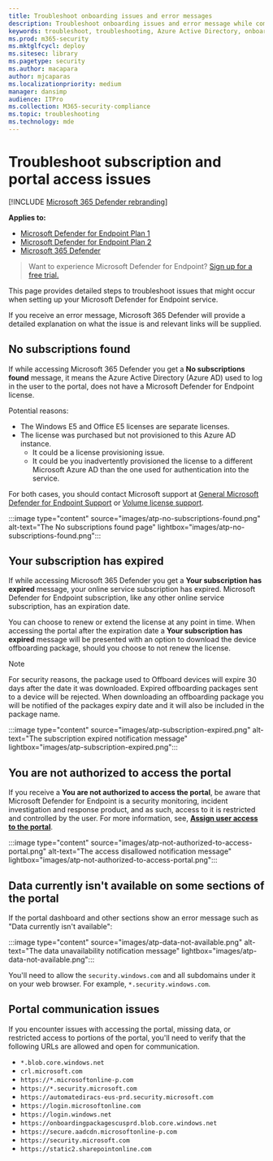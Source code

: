 ```yaml
---
title: Troubleshoot onboarding issues and error messages
description: Troubleshoot onboarding issues and error message while completing setup of Microsoft Defender for Endpoint.
keywords: troubleshoot, troubleshooting, Azure Active Directory, onboarding, error message, error messages, microsoft defender for endpoint
ms.prod: m365-security
ms.mktglfcycl: deploy
ms.sitesec: library
ms.pagetype: security
ms.author: macapara
author: mjcaparas
ms.localizationpriority: medium
manager: dansimp
audience: ITPro
ms.collection: M365-security-compliance
ms.topic: troubleshooting
ms.technology: mde
---
```


# Troubleshoot subscription and portal access issues

[!INCLUDE [Microsoft 365 Defender rebranding](../../includes/microsoft-defender.md)]

**Applies to:**

- [Microsoft Defender for Endpoint Plan 1](https://go.microsoft.com/fwlink/p/?linkid=2154037)
- [Microsoft Defender for Endpoint Plan 2](https://go.microsoft.com/fwlink/p/?linkid=2154037)
- [Microsoft 365 Defender](https://go.microsoft.com/fwlink/?linkid=2118804)

> Want to experience Microsoft Defender for Endpoint? [Sign up for a free trial.](https://signup.microsoft.com/create-account/signup?products=7f379fee-c4f9-4278-b0a1-e4c8c2fcdf7e&ru=https://aka.ms/MDEp2OpenTrial?ocid=docs-wdatp-troublshootonboarding-abovefoldlink)

This page provides detailed steps to troubleshoot issues that might occur when setting up your Microsoft Defender for Endpoint service.

If you receive an error message, Microsoft 365 Defender will provide a detailed explanation on what the issue is and relevant links will be supplied.

## No subscriptions found

If while accessing Microsoft 365 Defender you get a **No subscriptions found** message, it means the Azure Active Directory (Azure AD) used to log in the user to the portal, does not have a Microsoft Defender for Endpoint license.

Potential reasons:

- The Windows E5 and Office E5 licenses are separate licenses.
- The license was purchased but not provisioned to this Azure AD instance.
  - It could be a license provisioning issue.
  - It could be you inadvertently provisioned the license to a different Microsoft Azure AD than the one used for authentication into the service.

For both cases, you should contact Microsoft support at [General Microsoft Defender for Endpoint Support](https://support.microsoft.com/getsupport?wf=0&tenant=ClassicCommercial&oaspworkflow=start_1.0.0.0&locale=en-us&supportregion=en-us&pesid=16055&ccsid=636419533611396913) or
[Volume license support](https://www.microsoft.com/licensing/servicecenter/Help/Contact.aspx).

:::image type="content" source="images/atp-no-subscriptions-found.png" alt-text="The No subscriptions found page" lightbox="images/atp-no-subscriptions-found.png":::

## Your subscription has expired

If while accessing Microsoft 365 Defender you get a **Your subscription has expired** message, your online service subscription has expired. Microsoft Defender for Endpoint subscription, like any other online service subscription, has an expiration date.

You can choose to renew or extend the license at any point in time. When accessing the portal after the expiration date a **Your subscription has expired** message will be presented with an option to download the device offboarding package, should you choose to not renew the license.

> [!NOTE]
> For security reasons, the package used to Offboard devices will expire 30 days after the date it was downloaded. Expired offboarding packages sent to a device will be rejected. When downloading an offboarding package you will be notified of the packages expiry date and it will also be included in the package name.

:::image type="content" source="images/atp-subscription-expired.png" alt-text="The subscription expired notification message" lightbox="images/atp-subscription-expired.png":::

## You are not authorized to access the portal

If you receive a **You are not authorized to access the portal**, be aware that Microsoft Defender for Endpoint is a security monitoring, incident investigation and response product, and as such, access to it is restricted and controlled by the user.
For more information, see, [**Assign user access to the portal**](/windows/threat-protection/windows-defender-atp/assign-portal-access-windows-defender-advanced-threat-protection).

:::image type="content" source="images/atp-not-authorized-to-access-portal.png" alt-text="The access disallowed notification message" lightbox="images/atp-not-authorized-to-access-portal.png":::

## Data currently isn't available on some sections of the portal

If the portal dashboard and other sections show an error message such as "Data currently isn't available":

:::image type="content" source="images/atp-data-not-available.png" alt-text="The data unavailability notification message" lightbox="images/atp-data-not-available.png":::

You'll need to allow the `security.windows.com` and all subdomains under it on your web browser. For example, `*.security.windows.com`.

## Portal communication issues

If you encounter issues with accessing the portal, missing data, or restricted access to portions of the portal, you'll need to verify that the following URLs are allowed and open for communication.

- `*.blob.core.windows.net`
- `crl.microsoft.com`
- `https://*.microsoftonline-p.com`
- `https://*.security.microsoft.com`
- `https://automatediracs-eus-prd.security.microsoft.com`
- `https://login.microsoftonline.com`
- `https://login.windows.net`
- `https://onboardingpackagescusprd.blob.core.windows.net`
- `https://secure.aadcdn.microsoftonline-p.com`
- `https://security.microsoft.com`
- `https://static2.sharepointonline.com`

